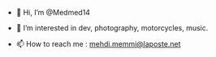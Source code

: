 - 👋 Hi, I’m @Medmed14
- 👀 I’m interested in dev, photography, motorcycles, music.

- 📫 How to reach me :  mehdi.memmi@laposte.net


